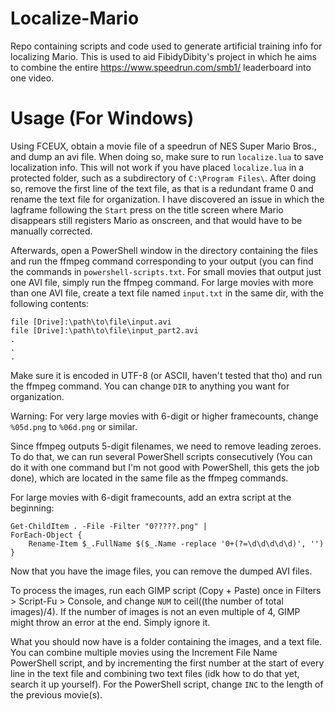 # Localize-Mario
Repo containing scripts and code used to generate artificial training info for localizing Mario.
This is used to aid FibidyDibity's project in which he aims to combine the entire https://www.speedrun.com/smb1/ leaderboard into one video.
# Usage (For Windows)
Using FCEUX, obtain a movie file of a speedrun of NES Super Mario Bros., and dump an avi file.
When doing so, make sure to run ```localize.lua``` to save localization info.
This will not work if you have placed ```localize.lua``` in a protected folder, such as a subdirectory of ```C:\Program Files\```.
After doing so, remove the first line of the text file, as that is a redundant frame 0 and rename the text file for organization.
I have discovered an issue in which the lagframe following the ```Start``` press on the title screen where Mario disappears still registers Mario as onscreen, and that would have to be manually corrected.

Afterwards, open a PowerShell window in the directory containing the files and run the ffmpeg command corresponding to your output (you can find the commands in ```powershell-scripts.txt```. For small movies that output just one AVI file, simply run the ffmpeg command. For large movies with more than one AVI file, create a text file named ```input.txt``` in the same dir, with the following contents:
```
file [Drive]:\path\to\file\input.avi
file [Drive]:\path\to\file\input_part2.avi
.
.
.
```
Make sure it is encoded in UTF-8 (or ASCII, haven't tested that tho) and run the ffmpeg command.
You can change ```DIR``` to anything you want for organization.

Warning: For very large movies with 6-digit or higher framecounts, change ```%05d.png``` to ```%06d.png``` or similar.

Since ffmpeg outputs 5-digit filenames, we need to remove leading zeroes. 
To do that, we can run several PowerShell scripts consecutively (You can do it with one command but I'm not good with PowerShell, this gets the job done), which are located in the same file as the ffmpeg commands.

For large movies with 6-digit framecounts, add an extra script at the beginning:
```
Get-ChildItem . -File -Filter "0?????.png" |
ForEach-Object {
	Rename-Item $_.FullName $($_.Name -replace '0+(?=\d\d\d\d\d)', '')
}
```
Now that you have the image files, you can remove the dumped AVI files.

To process the images, run each GIMP script (Copy + Paste) once in Filters > Script-Fu > Console, and change ```NUM``` to ceil((the number of total images)/4).
If the number of images is not an even multiple of 4, GIMP might throw an error at the end. Simply ignore it.

What you should now have is a folder containing the images, and a text file. 
You can combine multiple movies using the Increment File Name PowerShell script, and by incrementing the first number at the start of every line in the text file and combining two text files (idk how to do that yet, search it up yourself).
For the PowerShell script, change ```INC``` to the length of the previous movie(s).
